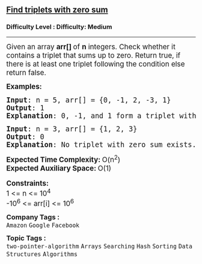 <h2><a href="https://www.geeksforgeeks.org/problems/find-triplets-with-zero-sum/1?page=2&category=Arrays&sortBy=submissions">Find triplets with zero sum</a></h2><h3>Difficulty Level : Difficulty: Medium</h3><hr><div class="problems_problem_content__Xm_eO"><p><span style="font-size: 14pt;">Given an array <strong>arr[]&nbsp;</strong>of&nbsp;<strong>n</strong> integers. Check whether it contains a triplet that sums up to zero.&nbsp;Return true, if there is at least one triplet following the condition else return false.</span></p>
<p><span style="font-size: 14pt;"><strong>Examples:</strong></span></p>
<pre><span style="font-size: 14pt;"><strong>Input</strong>: n = 5, arr[] = {0, -1, 2, -3, 1}<br><strong>Output</strong>: 1
<strong>Explanation</strong>: 0, -1, and 1 form a triplet with a sum equal to 0.</span></pre>
<pre><span style="font-size: 14pt;"><strong>Input</strong>: n = 3, arr[] = {1, 2, 3}<br><strong>Output</strong>: 0
<strong>Explanation</strong>: No triplet with zero sum exists. </span></pre>
<p><span style="font-size: 14pt;"><strong>Expected Time Complexity: </strong>O(n<sup>2</sup>)</span><br><span style="font-size: 14pt;"><strong>Expected Auxiliary Space:&nbsp;</strong>O(1)</span><br><br><span style="font-size: 14pt;"><strong>Constraints</strong><strong>:</strong><br>1 &lt;= n&nbsp;&lt;= 10<sup>4</sup></span><br><span style="font-size: 14pt;">-10<sup>6</sup> &lt;= arr[i] &lt;= 10<sup>6</sup></span></p></div><p><span style=font-size:18px><strong>Company Tags : </strong><br><code>Amazon</code>&nbsp;<code>Google</code>&nbsp;<code>Facebook</code>&nbsp;<br><p><span style=font-size:18px><strong>Topic Tags : </strong><br><code>two-pointer-algorithm</code>&nbsp;<code>Arrays</code>&nbsp;<code>Searching</code>&nbsp;<code>Hash</code>&nbsp;<code>Sorting</code>&nbsp;<code>Data Structures</code>&nbsp;<code>Algorithms</code>&nbsp;